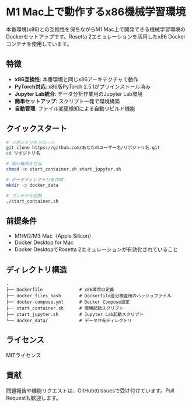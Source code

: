 # M1 Mac上で動作するx86機械学習環境

本番環境(x86)との互換性を保ちながらM1 Mac上で開発できる機械学習環境のDockerセットアップです。Rosetta 2エミュレーションを活用したx86 Dockerコンテナを使用しています。

## 特徴

- **x86互換性**: 本番環境と同じx86アーキテクチャで動作
- **PyTorch対応**: x86版PyTorch 2.5.1がプリインストール済み
- **Jupyter Lab統合**: データ分析作業用のJupyter Lab環境
- **簡単セットアップ**: スクリプト一発で環境構築
- **自動管理**: ファイル変更検知による自動リビルド機能

## クイックスタート

```bash
# リポジトリをクローン
git clone https://github.com/あなたのユーザー名/リポジトリ名.git
cd リポジトリ名

# 実行権限を付与
chmod +x start_container.sh start_jupyter.sh

# データディレクトリを作成
mkdir -p docker_data

# コンテナを起動
./start_container.sh
```

## 前提条件

- M1/M2/M3 Mac（Apple Silicon）
- Docker Desktop for Mac
- Docker DesktopでRosetta 2エミュレーションが有効化されていること

## ディレクトリ構造

```
.
├── Dockerfile              # x86環境の定義
├── docker_files_hash       # Dockerfile差分検査用のハッシュファイル
├── docker-compose.yml      # Docker Compose設定
├── start_container.sh      # 環境起動スクリプト
├── start_jupyter.sh        # Jupyter Lab起動スクリプト
└── docker_data/            # データ共有ディレクトリ
```

## ライセンス
MITライセンス

## 貢献

問題報告や機能リクエストは、GitHubのIssuesで受け付けています。Pull Requestも歓迎します。